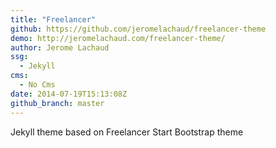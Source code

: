 ```yaml
---
title: "Freelancer"
github: https://github.com/jeromelachaud/freelancer-theme
demo: http://jeromelachaud.com/freelancer-theme/
author: Jerome Lachaud
ssg:
  - Jekyll
cms:
  - No Cms
date: 2014-07-19T15:13:08Z
github_branch: master
---
```


Jekyll theme based on Freelancer Start Bootstrap theme
